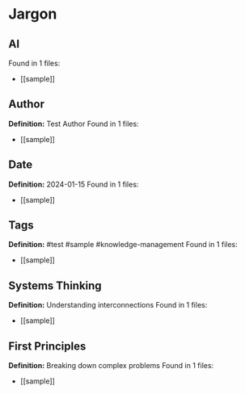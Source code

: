 # Jargon

## AI
Found in 1 files:
- [[sample]]

## Author
**Definition:** Test Author
Found in 1 files:
- [[sample]]

## Date
**Definition:** 2024-01-15
Found in 1 files:
- [[sample]]

## Tags
**Definition:** #test #sample #knowledge-management
Found in 1 files:
- [[sample]]

## Systems Thinking
**Definition:** Understanding interconnections
Found in 1 files:
- [[sample]]

## First Principles
**Definition:** Breaking down complex problems
Found in 1 files:
- [[sample]]
